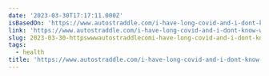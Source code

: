 ```yaml
---
date: '2023-03-30T17:17:11.000Z'
isBasedOn: 'https://www.autostraddle.com/i-have-long-covid-and-i-dont-know-what-to-do/'
link: 'https://www.autostraddle.com/i-have-long-covid-and-i-dont-know-what-to-do/'
slug: 2023-03-30-httpswwwautostraddlecomi-have-long-covid-and-i-dont-know-what-to-do
tags:
  - health
title: 'https://www.autostraddle.com/i-have-long-covid-and-i-dont-know-what-to-do/'
---
```


